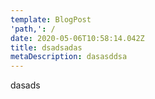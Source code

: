 ```yaml
---
template: BlogPost
'path,': /
date: 2020-05-06T10:58:14.042Z
title: dsadsadas
metaDescription: dasasddsa
---
```

dasads
